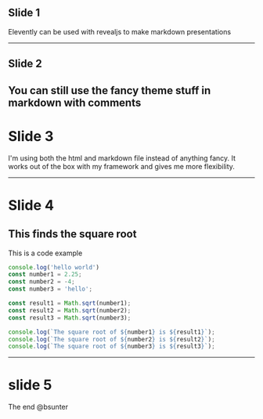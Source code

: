 ## Slide 1
Elevently can be used with revealjs to make markdown presentations
<!-- .slide: data-background-image="https://picsum.photos/seed/picsum/1200/800" -->

---

## Slide 2
<!-- .slide: data-background="#ff0000" -->

You can still use the fancy theme stuff in markdown with comments
---

# Slide 3
I'm using both the html and markdown file instead of anything fancy. It works out of the box with my framework and 
gives me more flexibility.

---

# Slide 4

## This finds the square root
This is a code example

``` js
console.log('hello world')
const number1 = 2.25;
const number2 = -4;
const number3 = 'hello';

const result1 = Math.sqrt(number1);
const result2 = Math.sqrt(number2);
const result3 = Math.sqrt(number3);

console.log(`The square root of ${number1} is ${result1}`);
console.log(`The square root of ${number2} is ${result2}`);
console.log(`The square root of ${number3} is ${result3}`);
```

---

# slide 5
The end @bsunter
